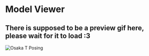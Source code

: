 # Model Viewer


## There is supposed to be a preview gif here, please wait for it to load :3
![Osaka T Posing](https://drive.google.com/uc?id=11I8_E-HhvO89rz6IjZAb7rqtpOWNa-bQ)
